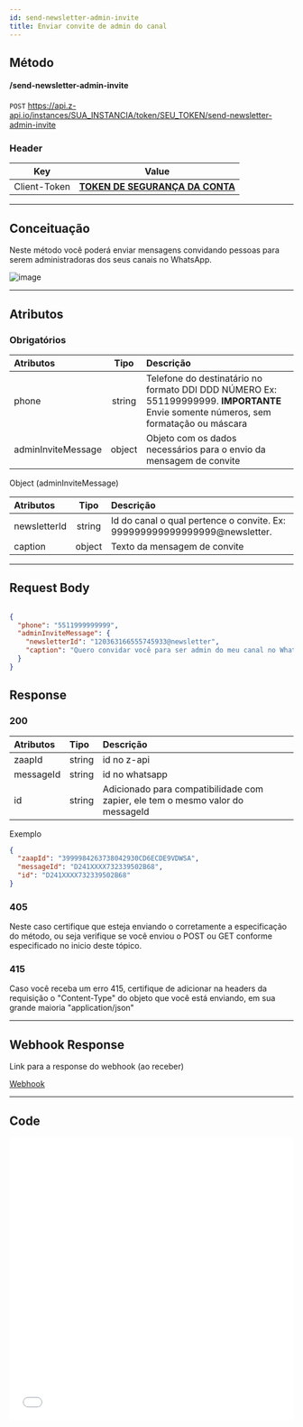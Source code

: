 ```yaml
---
id: send-newsletter-admin-invite
title: Enviar convite de admin do canal
---
```


## Método

#### /send-newsletter-admin-invite

`POST` https://api.z-api.io/instances/SUA_INSTANCIA/token/SEU_TOKEN/send-newsletter-admin-invite

### Header

|      Key       |            Value            |
| :------------: |     :-----------------:     |
|  Client-Token  | **[TOKEN DE SEGURANÇA DA CONTA](../security/client-token)** |
---

## Conceituação

Neste método você poderá enviar mensagens convidando pessoas para serem administradoras dos seus canais no WhatsApp.

![image](../../img/NewsletterAdminInvite.jpeg)

---

## Atributos

### Obrigatórios

| Atributos | Tipo   | Descrição |
| :------   | :----: | :------   |
| phone     | string | Telefone do destinatário no formato DDI DDD NÚMERO Ex: 551199999999. **IMPORTANTE** Envie somente números, sem formatação ou máscara |
| adminInviteMessage | object | Objeto com os dados necessários para o envio da mensagem de convite |

Object (adminInviteMessage)

| Atributos | Tipo   | Descrição |
| :------   | :----: | :------   |
| newsletterId       | string | Id do canal o qual pertence o convite. Ex: 999999999999999999@newsletter. |
| caption  | object | Texto da mensagem de convite |

---

## Request Body

```json

{
  "phone": "5511999999999",
  "adminInviteMessage": { 
    "newsletterId": "120363166555745933@newsletter",
    "caption": "Quero convidar você para ser admin do meu canal no WhatsApp."
  }
}
```

## Response

### 200

| Atributos | Tipo   | Descrição      |
| :-------- | :----- | :------------- |
| zaapId    | string | id no z-api    |
| messageId | string | id no whatsapp |
| id        | string | Adicionado para compatibilidade com zapier, ele tem o mesmo valor do messageId |


Exemplo

```json
{
  "zaapId": "3999984263738042930CD6ECDE9VDWSA",
  "messageId": "D241XXXX732339502B68",
  "id": "D241XXXX732339502B68"
}
```

### 405

Neste caso certifique que esteja enviando o corretamente a especificação do método, ou seja verifique se você enviou o POST ou GET conforme especificado no inicio deste tópico.

### 415

Caso você receba um erro 415, certifique de adicionar na headers da requisição o "Content-Type" do objeto que você está enviando, em sua grande maioria "application/json"

---

## Webhook Response

Link para a response do webhook (ao receber)

[Webhook](../webhooks/on-message-received#exemplo-de-retorno-de-convite-admin-de-canal)

---

## Code

<iframe src="//api.apiembed.com/?source=https://raw.githubusercontent.com/Z-API/z-api-docs/main/json-examples/send-newsletter-admin-invite.json&targets=all" frameborder="0" scrolling="no" width="100%" height="500px" seamless></iframe>
